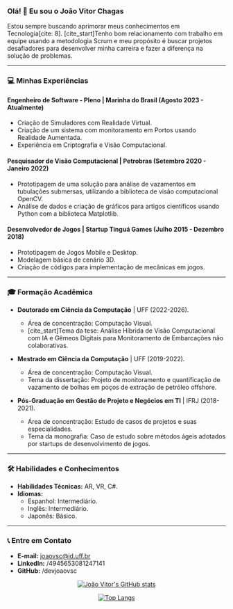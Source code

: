 ### Olá! 👋 Eu sou o João Vitor Chagas

Estou sempre buscando aprimorar meus conhecimentos em Tecnologia[cite: 8]. [cite_start]Tenho bom relacionamento com trabalho em equipe usando a metodologia Scrum e meu propósito é buscar projetos desafiadores para desenvolver minha carreira e fazer a diferença na solução de problemas.

---

### 💻 Minhas Experiências

#### Engenheiro de Software - Pleno | Marinha do Brasil (Agosto 2023 - Atualmente) 
* Criação de Simuladores com Realidade Virtual.
* Criação de um sistema com monitoramento em Portos usando Realidade Aumentada.
* Experiência em Criptografia e Visão Computacional.

#### Pesquisador de Visão Computacional | Petrobras (Setembro 2020 - Janeiro 2022)
* Prototipagem de uma solução para análise de vazamentos em tubulações submersas, utilizando a biblioteca de visão computacional OpenCV.
* Análise de dados e criação de gráficos para artigos científicos usando Python com a biblioteca Matplotlib.

#### Desenvolvedor de Jogos | Startup Tinguá Games (Julho 2015 - Dezembro 2018)
* Prototipagem de Jogos Mobile e Desktop.
* Modelagem básica de cenário 3D.
* Criação de códigos para implementação de mecânicas em jogos.


---

### 🎓 Formação Acadêmica

* **Doutorado em Ciência da Computação** | UFF (2022-2026).
    * Área de concentração: Computação Visual.
    * [cite_start]Tema da tese: Análise Híbrida de Visão Computacional com IA e Gêmeos Digitais para Monitoramento de Embarcações não colaborativas.

* **Mestrado em Ciência da Computação** | UFF (2019-2022).
    * Área de concentração: Computação Visual.
    * Tema da dissertação: Projeto de monitoramento e quantificação de vazamento de bolhas em poços de extração de petróleo offshore.

* **Pós-Graduação em Gestão de Projeto e Negócios em TI** | IFRJ (2018-2021).
    * Área de concentração: Estudo de casos de projetos e suas especialidades.
    * Tema da monografia: Caso de estudo sobre métodos ágeis adotados por startups de desenvolvimento de jogos.

---

### 🛠️ Habilidades e Conhecimentos

* **Habilidades Técnicas:** AR, VR, C#.
* **Idiomas:**
    * Espanhol: Intermediário.
    * Inglês: Intermediário.
    * Japonês: Básico.

---

### 📞 Entre em Contato

* **E-mail:** joaovsc@id.uff.br 
* **LinkedIn:** /4945653081247141 
* **GitHub:** /devjoaovsc 

<div align="center">

  [![João Vitor's GitHub stats](https://github-readme-stats.vercel.app/api?username=joaovitorsc&show_icons=true&theme=dark)](https://github.com/anuraghazra/github-readme-stats)

  [![Top Langs](https://github-readme-stats.vercel.app/api/top-langs/?username=joaovitorsc&layout=compact&theme=dark)](https://github.com/anuraghazra/github-readme-stats)

</div>

